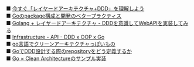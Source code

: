 


■ [今すぐ「レイヤードアーキテクチャ+DDD」を理解しよう](https://qiita.com/tono-maron/items/345c433b86f74d314c8d)  
■ [Goのpackage構成と開発のベタープラクティス](https://engineer.recruit-lifestyle.co.jp/techblog/2018-03-16-go-ddd/)  
■ [Golang + レイヤードアーキテクチャ - DDDを意識してWebAPIを実装してみる](https://yyh-gl.github.io/tech-blog/blog/go_web_api/)  
■ [Infrastructure - API - DDD x OOP x Go](https://medium.com/i35-267/infrastructure-api-ddd-x-oop-x-go-d43fc3cf7811)  
■ [go言語でクリーンアーキテクチャっぽいもの](https://eng-blog.iij.ad.jp/archives/2442)  
■ [GoでDDD設計する際のrepositoryをどう定義するか](http://nakawatch.hatenablog.com/entry/2018/02/10/180823)  
■ [Go × Clean Architectureのサンプル実装](http://nakawatch.hatenablog.com/entry/2018/07/11/181453)  
